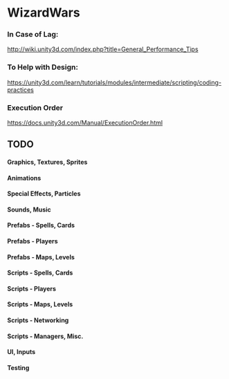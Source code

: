 # WizardWars

### In Case of Lag:
http://wiki.unity3d.com/index.php?title=General_Performance_Tips

### To Help with Design:
https://unity3d.com/learn/tutorials/modules/intermediate/scripting/coding-practices

### Execution Order
https://docs.unity3d.com/Manual/ExecutionOrder.html

## TODO
#### Graphics, Textures, Sprites

#### Animations

#### Special Effects, Particles

#### Sounds, Music

#### Prefabs - Spells, Cards

#### Prefabs - Players

#### Prefabs - Maps, Levels

#### Scripts - Spells, Cards

#### Scripts - Players

#### Scripts - Maps, Levels

#### Scripts - Networking

#### Scripts - Managers, Misc.

#### UI, Inputs

#### Testing
